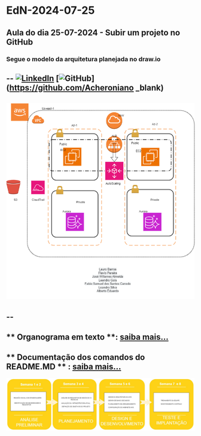 # EdN-2024-07-25
Aula do dia 25-07-2024 - Subir um projeto no GitHub
--
### Segue o modelo da arquitetura planejada no draw.io
--
[![LinkedIn](https://img.shields.io/badge/LinkedIn-0077B5?style=for-the-badge&logo=linkedin&logoColor=white)](https://www.linkedin.com/in/f%C3%A1bio-samuel-dos-santos-canedo-2708b533/)
[![GitHub](https://img.shields.io/badge/GitHub-100000?style=for-the-badge&logo=github&logoColor=white)](https://github.com/Acheroniano _blank)
--
![imagem](https://github.com/Acheroniano/EdN-2024-07-25/blob/main/DiagramaEcommerce.drawio.png)
--
--
--
** Organograma em texto **: [saiba mais...](https://github.com/Acheroniano/EdN-2024-07-25/blob/main/Sala%2001%20-%202024-07-25.txt)
--
** Documentação dos comandos do README.MD ** : [saiba mais...](https://docs.pipz.com/central-de-ajuda/learning-center/guia-basico-de-markdown#open)
--
![imagem](https://github.com/Acheroniano/EdN-2024-07-25/blob/main/diagramaorganograma.jpg)

